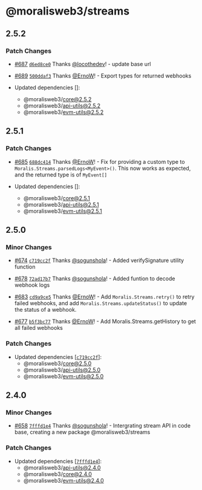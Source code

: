 # @moralisweb3/streams

## 2.5.2

### Patch Changes

- [#687](https://github.com/MoralisWeb3/Moralis-JS-SDK/pull/687) [`d6ed8ce0`](https://github.com/MoralisWeb3/Moralis-JS-SDK/commit/d6ed8ce0365c082b0e1ce15eb93be7bd6453bdb6) Thanks [@locothedev](https://github.com/locothedev)! - update base url

* [#689](https://github.com/MoralisWeb3/Moralis-JS-SDK/pull/689) [`500ddaf3`](https://github.com/MoralisWeb3/Moralis-JS-SDK/commit/500ddaf3bf5e4cec77475aa0d9a828e3b457e5b8) Thanks [@ErnoW](https://github.com/ErnoW)! - Export types for returned webhooks

* Updated dependencies []:
  - @moralisweb3/core@2.5.2
  - @moralisweb3/api-utils@2.5.2
  - @moralisweb3/evm-utils@2.5.2

## 2.5.1

### Patch Changes

- [#685](https://github.com/MoralisWeb3/Moralis-JS-SDK/pull/685) [`688dc414`](https://github.com/MoralisWeb3/Moralis-JS-SDK/commit/688dc414bb0e3683a171aea428b8b0685eb11887) Thanks [@ErnoW](https://github.com/ErnoW)! - Fix for providing a custom type to `Moralis.Streams.parsedLogs<MyEvent>()`. This now works as expected, and the returned type is of `MyEvent[]`

- Updated dependencies []:
  - @moralisweb3/core@2.5.1
  - @moralisweb3/api-utils@2.5.1
  - @moralisweb3/evm-utils@2.5.1

## 2.5.0

### Minor Changes

- [#674](https://github.com/MoralisWeb3/Moralis-JS-SDK/pull/674) [`c719cc2f`](https://github.com/MoralisWeb3/Moralis-JS-SDK/commit/c719cc2fe0b6bb31093bbaa8a6907b6697b7b129) Thanks [@sogunshola](https://github.com/sogunshola)! - Added verifySignature utility function

* [#678](https://github.com/MoralisWeb3/Moralis-JS-SDK/pull/678) [`72ad17b7`](https://github.com/MoralisWeb3/Moralis-JS-SDK/commit/72ad17b79dbd9fa375b2d07a28ce1b6929dff38b) Thanks [@sogunshola](https://github.com/sogunshola)! - Added funtion to decode webhook logs

- [#683](https://github.com/MoralisWeb3/Moralis-JS-SDK/pull/683) [`cd9a9ce5`](https://github.com/MoralisWeb3/Moralis-JS-SDK/commit/cd9a9ce577b40c7b4c65dd94088d3e1e0863b213) Thanks [@ErnoW](https://github.com/ErnoW)! - Add `Moralis.Streams.retry()` to retry failed webhooks, and add `Moralis.Streams.updateStatus()` to update the status of a webhook.

* [#677](https://github.com/MoralisWeb3/Moralis-JS-SDK/pull/677) [`b5f3bc77`](https://github.com/MoralisWeb3/Moralis-JS-SDK/commit/b5f3bc77676577af5e5b4351d285b022e78a1e79) Thanks [@ErnoW](https://github.com/ErnoW)! - Add Moralis.Streams.getHistory to get all failed webhooks

### Patch Changes

- Updated dependencies [[`c719cc2f`](https://github.com/MoralisWeb3/Moralis-JS-SDK/commit/c719cc2fe0b6bb31093bbaa8a6907b6697b7b129)]:
  - @moralisweb3/core@2.5.0
  - @moralisweb3/api-utils@2.5.0
  - @moralisweb3/evm-utils@2.5.0

## 2.4.0

### Minor Changes

- [#658](https://github.com/MoralisWeb3/Moralis-JS-SDK/pull/658) [`7fffd1e4`](https://github.com/MoralisWeb3/Moralis-JS-SDK/commit/7fffd1e42cc061375539b431150cdb1fe9f3d1d1) Thanks [@sogunshola](https://github.com/sogunshola)! - Intergrating stream API in code base, creating a new package @moralisweb3/streams

### Patch Changes

- Updated dependencies [[`7fffd1e4`](https://github.com/MoralisWeb3/Moralis-JS-SDK/commit/7fffd1e42cc061375539b431150cdb1fe9f3d1d1)]:
  - @moralisweb3/api-utils@2.4.0
  - @moralisweb3/core@2.4.0
  - @moralisweb3/evm-utils@2.4.0
